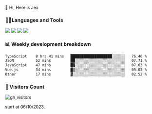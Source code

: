  👋 Hi, Here is Jex

 

### 🧑‍💻Languages and Tools

<code><a href="https://react.dev"><img src="https://api.iconify.design/logos:react.svg" /></a></code>
<code><a href="https://github.com/vuejs/core"><img src="https://api.iconify.design/logos:vue.svg" /></a></code> 
<code><a href="https://github.com/microsoft/TypeScript"><img src="https://api.iconify.design/logos:typescript-icon.svg" /></a></code>
<code><a href="https://threejs.org/"><img src="https://api.iconify.design/logos:threejs.svg" /></a></code>

### 📊 Weekly development breakdown

<!--START_SECTION:waka-->

```txt
TypeScript    8 hrs 41 mins   ███████████████████░░░░░░   76.46 %
JSON          52 mins         ██░░░░░░░░░░░░░░░░░░░░░░░   07.71 %
JavaScript    47 mins         █▓░░░░░░░░░░░░░░░░░░░░░░░   07.03 %
Vue.js        34 mins         █▒░░░░░░░░░░░░░░░░░░░░░░░   05.03 %
Other         17 mins         ▓░░░░░░░░░░░░░░░░░░░░░░░░   02.52 %
```

<!--END_SECTION:waka-->


### 👀 Visitors Count

![gh_visitors](https://profile-counter.glitch.me/jexlau/count.svg)

start at 06/10/2023.
